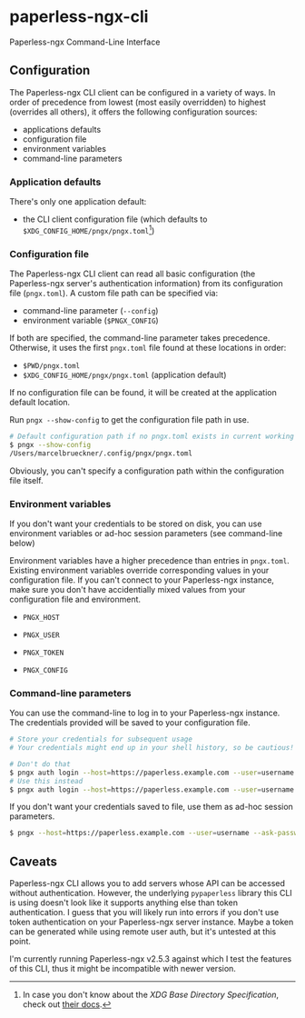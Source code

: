 # paperless-ngx-cli

Paperless-ngx Command-Line Interface

## Configuration

The Paperless-ngx CLI client can be configured in a variety of ways.
In order of precedence from lowest (most easily overridden) to highest (overrides all others), it offers the following configuration sources:

* applications defaults
* configuration file
* environment variables
* command-line parameters

### Application defaults

There's only one application default:

* the CLI client configuration file (which defaults to `$XDG_CONFIG_HOME/pngx/pngx.toml`[^1])

[^1]: In case you don't know about the *XDG Base Directory Specification*, check out [their docs](https://specifications.freedesktop.org/basedir-spec/basedir-spec-latest.html).

### Configuration file

The Paperless-ngx CLI client can read all basic configuration (the Paperless-ngx server's authentication information) from its configuration file (`pngx.toml`). A custom file path can be specified via:

* command-line parameter (`--config`)
* environment variable (`$PNGX_CONFIG`)

If both are specified, the command-line parameter takes precedence. Otherwise, it uses the first `pngx.toml` file found at these locations in order:

* `$PWD/pngx.toml`
* `$XDG_CONFIG_HOME/pngx/pngx.toml` (application default)

If no configuration file can be found, it will be created at the application default location.

Run `pngx --show-config` to get the configuration file path in use.

```bash
# Default configuration path if no pngx.toml exists in current working directory
$ pngx --show-config
/Users/marcelbrueckner/.config/pngx/pngx.toml
```

Obviously, you can't specify a configuration path within the configuration file itself.

### Environment variables

If you don't want your credentials to be stored on disk, you can use environment variables or ad-hoc session parameters (see command-line below)

Environment variables have a higher precedence than entries in `pngx.toml`. Existing environment variables override corresponding values in your configuration file. If you can't connect to your Paperless-ngx instance, make sure you don't have accidentially mixed values from your configuration file and environment.

* `PNGX_HOST`
* `PNGX_USER`
* `PNGX_TOKEN`

* `PNGX_CONFIG`

### Command-line parameters

You can use the command-line to log in to your Paperless-ngx instance. The credentials provided will be saved to your configuration file.

```bash
# Store your credentials for subsequent usage
# Your credentials might end up in your shell history, so be cautious! 

# Don't do that
$ pngx auth login --host=https://paperless.example.com --user=username --password=password
# Use this instead
$ pngx auth login --host=https://paperless.example.com --user=username --ask-password|--ask-token
```

If you don't want your credentials saved to file, use them as ad-hoc session parameters.

```bash
$ pngx --host=https://paperless.example.com --user=username --ask-password|--ask-token auth show
```

## Caveats

Paperless-ngx CLI allows you to add servers whose API can be accessed without authentication. However, the underlying `pypaperless` library this CLI is using doesn't look like it supports anything else than token authentication. I guess that you will likely run into errors if you don't use token authentication on your Paperless-ngx server instance. Maybe a token can be generated while using remote user auth, but it's untested at this point.

I'm currently running Paperless-ngx v2.5.3 against which I test the features of this CLI, thus it might be incompatible with newer version.
